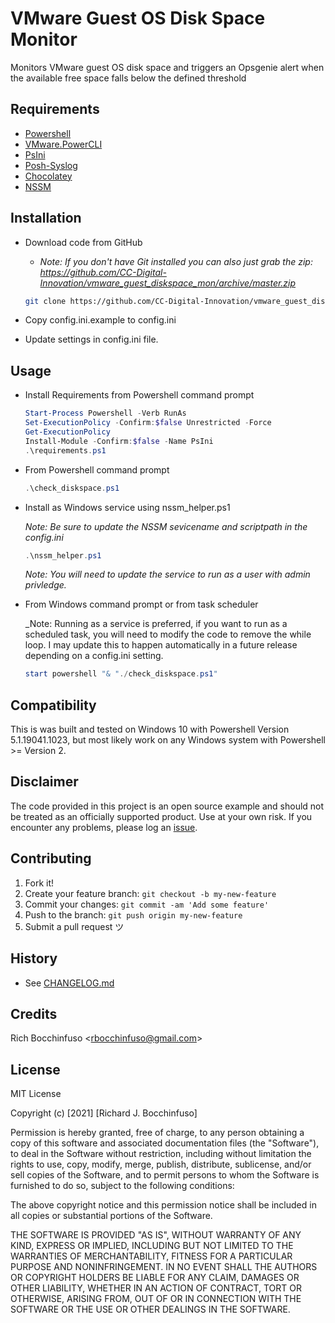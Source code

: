# VMware Guest OS Disk Space Monitor

Monitors VMware guest OS disk space and triggers an Opsgenie alert when the available free space falls below the defined threshold

## Requirements

- [Powershell](https://docs.microsoft.com/en-us/powershell/)
- [VMware.PowerCLI](https://www.powershellgallery.com/packages/VMware.PowerCLI/12.3.0.17860403)
- [PsIni](https://www.powershellgallery.com/packages/PsIni/3.1.2)
- [Posh-Syslog](https://www.powershellgallery.com/packages/Posh-SYSLOG/4.1.5)
- [Chocolatey](https://chocolatey.org/)
- [NSSM](https://nssm.cc/download)

## Installation

- Download code from GitHub
    - _Note:  If you don't have Git installed you can also just grab the zip:  https://github.com/CC-Digital-Innovation/vmware_guest_diskspace_mon/archive/master.zip_

    ```sh
    git clone https://github.com/CC-Digital-Innovation/vmware_guest_diskspace_mon.git
    ```

- Copy config.ini.example to config.ini
- Update settings in config.ini file.

## Usage

- Install Requirements from Powershell command prompt

    ```Powershell
    Start-Process Powershell -Verb RunAs
    Set-ExecutionPolicy -Confirm:$false Unrestricted -Force
    Get-ExecutionPolicy
    Install-Module -Confirm:$false -Name PsIni
    .\requirements.ps1
    ```

- From Powershell command prompt

    ```Powershell
    .\check_diskspace.ps1
    ```

- Install as Windows service using nssm_helper.ps1

    _Note: Be sure to update the NSSM sevicename and scriptpath in the config.ini_

    ```Powershell
    .\nssm_helper.ps1
    ```
    _Note:  You will need to update the service to run as a user with admin privledge._


- From Windows command prompt or from task scheduler

    _Note: Running as a service is preferred, if you want to run as a scheduled task, you will need to modify the code to remove the while loop. I may update this to happen automatically in a future release depending on a config.ini setting.
    ```Powershell
    start powershell "& "./check_diskspace.ps1"
    ```



## Compatibility

This is was built and tested on Windows 10 with Powershell Version 5.1.19041.1023, but most likely work on any Windows system with Powershell >= Version 2.

## Disclaimer

The code provided in this project is an open source example and should not be treated as an officially supported product. Use at your own risk. If you encounter any problems, please log an [issue](https://github.com/CC-Digital-Innovation/vmware_guest_diskspace_mon/issues).

## Contributing

1. Fork it!
2. Create your feature branch: `git checkout -b my-new-feature`
3. Commit your changes: `git commit -am 'Add some feature'`
4. Push to the branch: `git push origin my-new-feature`
5. Submit a pull request ツ

## History

- See [CHANGELOG.md](https://github.com/CC-Digital-Innovation/vmware_guest_diskspace_mon/blob/main/CHANGELOG.md)

## Credits

Rich Bocchinfuso <<rbocchinfuso@gmail.com>>

## License

MIT License

Copyright (c) [2021] [Richard J. Bocchinfuso]

Permission is hereby granted, free of charge, to any person obtaining a copy of this software and associated documentation files (the "Software"), to deal in the Software without restriction, including without limitation the rights to use, copy, modify, merge, publish, distribute, sublicense, and/or sell copies of the Software, and to permit persons to whom the Software is furnished to do so, subject to the following conditions:

The above copyright notice and this permission notice shall be included in all copies or substantial portions of the Software.

THE SOFTWARE IS PROVIDED "AS IS", WITHOUT WARRANTY OF ANY KIND, EXPRESS OR IMPLIED, INCLUDING BUT NOT LIMITED TO THE WARRANTIES OF MERCHANTABILITY, FITNESS FOR A PARTICULAR PURPOSE AND NONINFRINGEMENT. IN NO EVENT SHALL THE AUTHORS OR COPYRIGHT HOLDERS BE LIABLE FOR ANY CLAIM, DAMAGES OR OTHER LIABILITY, WHETHER IN AN ACTION OF CONTRACT, TORT OR OTHERWISE, ARISING FROM, OUT OF OR IN CONNECTION WITH THE SOFTWARE OR THE USE OR OTHER DEALINGS IN THE SOFTWARE.
